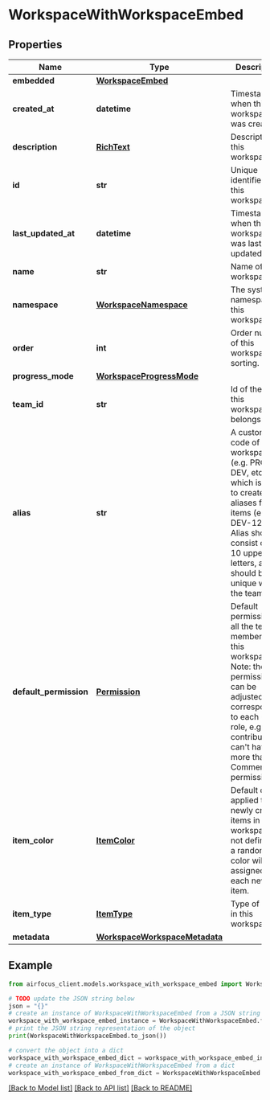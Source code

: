 # WorkspaceWithWorkspaceEmbed


## Properties

Name | Type | Description | Notes
------------ | ------------- | ------------- | -------------
**embedded** | [**WorkspaceEmbed**](WorkspaceEmbed.md) |  | 
**created_at** | **datetime** | Timestamp of when this workspace was created. | 
**description** | [**RichText**](RichText.md) | Description of this workspace. | 
**id** | **str** | Unique identifier of this workspace. | 
**last_updated_at** | **datetime** | Timestamp of when this workspace was last updated. | 
**name** | **str** | Name of this workspace. | 
**namespace** | [**WorkspaceNamespace**](WorkspaceNamespace.md) | The system namespace of this workspace. | 
**order** | **int** | Order number of this workspace for sorting. | 
**progress_mode** | [**WorkspaceProgressMode**](WorkspaceProgressMode.md) |  | 
**team_id** | **str** | Id of the team this workspace belongs to. | 
**alias** | **str** | A custom code of this workspace (e.g. PROD, DEV, etc), which is used to create aliases for items (e.g. DEV-123). Alias should consist of 1-10 uppercase letters, and should be unique within the team. | [optional] 
**default_permission** | [**Permission**](Permission.md) | Default permission for all the team members in this workspace. Note: the final permission can be adjusted corresponding to each user&#39;s role, e.g. contributors can&#39;t have more than Comment permission. | [optional] 
**item_color** | [**ItemColor**](ItemColor.md) | Default color applied to newly created items in this workspace. If not defined - a random color will be assigned to each new item. | [optional] 
**item_type** | [**ItemType**](ItemType.md) | Type of items in this workspace. | [optional] 
**metadata** | [**WorkspaceWorkspaceMetadata**](WorkspaceWorkspaceMetadata.md) |  | [optional] 

## Example

```python
from airfocus_client.models.workspace_with_workspace_embed import WorkspaceWithWorkspaceEmbed

# TODO update the JSON string below
json = "{}"
# create an instance of WorkspaceWithWorkspaceEmbed from a JSON string
workspace_with_workspace_embed_instance = WorkspaceWithWorkspaceEmbed.from_json(json)
# print the JSON string representation of the object
print(WorkspaceWithWorkspaceEmbed.to_json())

# convert the object into a dict
workspace_with_workspace_embed_dict = workspace_with_workspace_embed_instance.to_dict()
# create an instance of WorkspaceWithWorkspaceEmbed from a dict
workspace_with_workspace_embed_from_dict = WorkspaceWithWorkspaceEmbed.from_dict(workspace_with_workspace_embed_dict)
```
[[Back to Model list]](../README.md#documentation-for-models) [[Back to API list]](../README.md#documentation-for-api-endpoints) [[Back to README]](../README.md)


